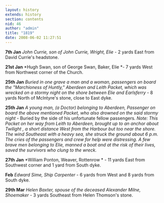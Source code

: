 ```yaml
---
layout: history
extends: history
section: contents
nid: 46
author: "admin"
title: "1819"
date: 2008-06-02 11:27:51
---
```


**7th Jan** *John Currie, son of John Currie, Wright, Elie* - 2 yards East from David Currie's headstone.

**21st Jan** *Hugh Swan, son of George Swan, Baker, Elie *- 7 yards West from Northwest corner of the Church.

**25th Jan** *Buried in one grave a man and a woman, passengers on board the "Marchioness of Huntly," Aberdeen and Leith Packet, which was wrecked on a stormy night on the shore between Elie and Earlsferry* - 8 yards North of McIntyre's stone, close to East dyke.

**25th Jan** *A young man, (a Doctor) belonging to Aberdeen, Passenger on board the above mentioned Packet, who also drowned on the said stormy night* - Buried by the side of his unfortunate fellow passengers. *Note: This Packet on her way from Leith to Aberdeen, brought up to an anchor about Twilight , a short distance West from the Harbour but too near the shore. The wind Southeast with a heavy sea, she struck the ground about 6 p.m. The cries of the passengers and crew for help were distressing. A few brave men belonging to Elie, manned a boat and at the risk of their lives, saved the survivors who clung to the wreck.*

**27th Jan** *William Ponton, Weaver, Rottenrow * - 11 yards East from Southwest corner and 1 yard from South dyke.

**Feb** *Edward Sime, Ship Carpenter* - 6 yards from West and 8 yards from South dyke.

**29th Mar** *Helen Baxter, spouse of the deceased Alexander Milne, Shoemaker* - 3 yards Southeast from Helen Thomson's stone.